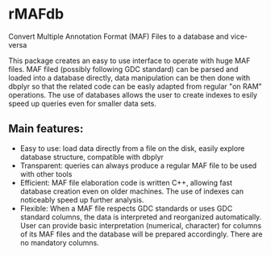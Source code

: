 # rMAFdb

Convert Multiple Annotation Format (MAF) Files to a database and vice-versa

This package creates an easy to use interface to operate with huge MAF files.
MAF filed (possibly following GDC standard) can be parsed and loaded into a database
directly, data manipulation can be then done with dbplyr so that the related
code can be easly adapted from regular "on RAM" operations. 
The use of databases allows the user to create indexes to esily speed up queries
even for smaller data sets.

## Main features:

* Easy to use: load data directly from a file on the disk, easily explore database structure, compatible with dbplyr
* Transparent: queries can always produce a regular MAF file to be used with other tools
* Efficient: MAF file elaboration code is written C++, allowing fast database creation even on older machines.
  The use of indexes can noticeably speed up further analysis.
* Flexible: When a MAF file respects GDC standards or uses GDC standard columns, the data is interpreted and 
  reorganized automatically. User can provide basic interpretation (numerical, character) for columns of its
  MAF files and the database will be prepared accordingly. There are no mandatory columns.
  


